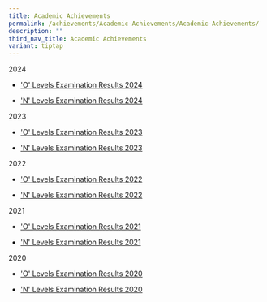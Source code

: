 ```yaml
---
title: Academic Achievements
permalink: /achievements/Academic-Achievements/Academic-Achievements/
description: ""
third_nav_title: Academic Achievements
variant: tiptap
---
```

<p>2024</p>
<ul data-tight="true" class="tight">
<li>
<p><a href="/our-success-stories/academic-achievements/2023olevel/" rel="noopener noreferrer nofollow" target="_blank">'O' Levels Examination Results 2024</a>
</p>
</li>
<li>
<p><a href="/our-success-stories/academic-achievements/2023nlevel/" rel="noopener noreferrer nofollow" target="_blank">'N' Levels Examination Results 2024</a>
</p>
</li>
</ul>
<p>2023</p>
<ul data-tight="true" class="tight">
<li>
<p><a href="/our-success-stories/academic-achievements/2023olevel/" rel="noopener noreferrer nofollow" target="_blank">'O' Levels Examination Results 2023</a>
</p>
</li>
<li>
<p><a href="/our-success-stories/academic-achievements/2023nlevel/" rel="noopener noreferrer nofollow" target="_blank">'N' Levels Examination Results 2023</a>
</p>
</li>
</ul>
<p>2022</p>
<ul data-tight="true" class="tight">
<li>
<p><a href="/achievements/academic-achievements/2022olevel/" rel="noopener noreferrer nofollow" target="_blank">'O' Levels Examination Results 2022</a>
</p>
</li>
<li>
<p><a href="/achievements/Academic-Achievements/2022-N-Level-Examination-Results/" rel="noopener noreferrer nofollow" target="_blank">'N' Levels Examination Results 2022</a>
</p>
</li>
</ul>
<p>2021</p>
<ul data-tight="true" class="tight">
<li>
<p><a href="/achievements/Student-Achievements/2021-Olevel-results/" rel="noopener noreferrer nofollow" target="_blank">'O' Levels Examination Results 2021</a>
</p>
</li>
<li>
<p><a href="/achievements/Student-Achievements/2021-Nlevel-results/" rel="noopener noreferrer nofollow" target="_blank">'N' Levels Examination Results 2021</a>
</p>
</li>
</ul>
<p>2020</p>
<ul data-tight="true" class="tight">
<li>
<p><a href="/achievements/Student-Achievements/2020-Olevel-results/" rel="noopener noreferrer nofollow" target="_blank">'O' Levels Examination Results 2020</a>
</p>
</li>
<li>
<p><a href="/achievements/Student-Achievements/2020-Nlevel-results/" rel="noopener noreferrer nofollow" target="_blank">'N' Levels Examination Results 2020</a>
</p>
</li>
</ul>
<p></p>